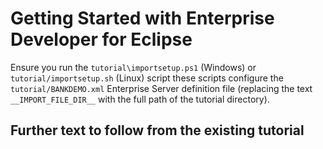 # Getting Started with Enterprise Developer for Eclipse

Ensure you run the `tutorial\importsetup.ps1` (Windows) or `tutorial/importsetup.sh` (Linux) script
these scripts configure the `tutorial/BANKDEMO.xml` Enterprise Server definition file (replacing the text `__IMPORT_FILE_DIR__` with the full path of the tutorial directory).

## Further text to follow from the existing tutorial